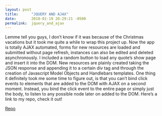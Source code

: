 ```yaml
---
layout: post
title:      "JQUERY AND AJAX"
date:       2018-01-19 20:29:21 -0500
permalink:  jquery_and_ajax
---
```



Lemme tell you guys, I don’t know if it was because of the Christmas vacations but it took me quite a while to wrap this project up.
Now the app is totally AJAX automated, forms for new resources are loaded and submitted without page refresh, instances can also be edited and deleted asynchronously.
I included a random button to load any quote’s show page and insert it into the DOM.
New resources are plainly created taking the JSON response and appending it to a certain div tag and through the creation of Javascript Model Objects and Handlebars templates.
One thing it definitely took me some time to figure out, is that you can’t bind click events to elements that are added to the DOM with AJAX on a second moment. Instead, you bind the click event to the entire page or simply just the body, to listen to any possible node later on added to the DOM.
Here’s a link to my repo, check it out!

[Repo](https://github.com/gnappo1/TheoremsCheck/)



